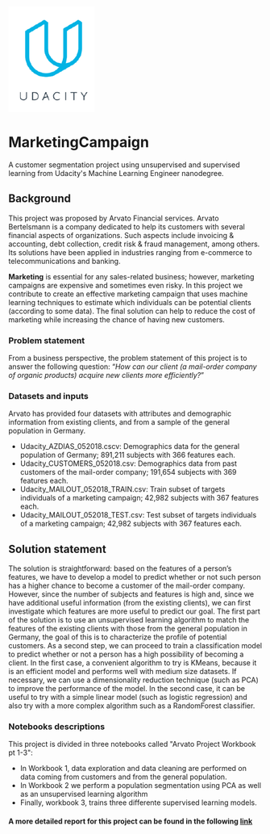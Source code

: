 ![Udacity](img/Udacity.png)

# MarketingCampaign
A customer segmentation project using unsupervised and supervised learning from Udacity's Machine Learning Engineer nanodegree.


## Background 

This project was proposed by Arvato Financial services. Arvato Bertelsmann is a company dedicated to help its customers with several financial aspects of organizations. Such aspects include invoicing & accounting, debt collection, credit risk & fraud management, among others. Its solutions have been applied in industries ranging from e-commerce to telecommunications and banking. 

**Marketing** is essential for any sales-related business; however, marketing campaigns are expensive and sometimes even risky. In this project we contribute to create an effective marketing campaign that uses machine learning techniques to estimate which individuals can be potential clients (according to some data). The final solution can help to reduce the cost of marketing while increasing the chance of having new customers.


### Problem statement

From a business perspective, the problem statement of this project is to answer the following question: “*How can our client (a mail-order company of organic products) acquire new clients more efficiently?*”

### Datasets and inputs

Arvato has provided four datasets with attributes and demographic information from existing clients, and from a sample of the general population in Germany. 

-	Udacity_AZDIAS_052018.cscv: Demographics data for the general population of Germany; 891,211 subjects with 366 features each. 
-	Udacity_CUSTOMERS_052018.csv: Demographics data from past customers of the mail-order company; 191,654 subjects with 369 features each.
-	Udacity_MAILOUT_052018_TRAIN.csv: Train subset of targets individuals of a marketing campaign; 42,982 subjects with 367 features each.
-	Udacity_MAILOUT_052018_TEST.csv: Test subset of targets individuals of a marketing campaign; 42,982 subjects with 367 features each.

## Solution statement

The solution is straightforward: based on the features of a person’s features, we have to develop a model to predict whether or not such person has a higher chance to become a customer of the mail-order company. However, since the number of subjects and features is high and, since we have additional useful information (from the existing clients), we can first investigate which features are more useful to predict our goal. 
The first part of the solution is to use an unsupervised learning algorithm to match the features of the existing clients with those from the general population in Germany, the goal of this is to characterize the profile of potential customers. 
As a second step, we can proceed to train a classification model to predict whether or not a person has a high possibility of becoming a client. 
In the first case, a convenient algorithm to try is KMeans, because it is an efficient model and performs well with medium size datasets. If necessary, we can use a dimensionality reduction technique (such as PCA) to improve the performance of the model. In the second case, it can be useful to try with a simple linear model (such as logistic regression) and also try with a more complex algorithm such as a RandomForest classifier. 



### Notebooks descriptions

This project is divided in three notebooks called "Arvato Project Workbook pt 1-3": 
- In Workbook 1, data exploration and data cleaning are performed on data coming from customers and from the general population.
- In Workbook 2 we perform a population segmentation using PCA as well as an unsupervised learning algorithm
- Finally, workbook 3, trains three differente supervised learning models. 


#### A more detailed report for this project can be found in the following [link](https://artificialdream.com.mx/blog/machine_learning_marketing/)



